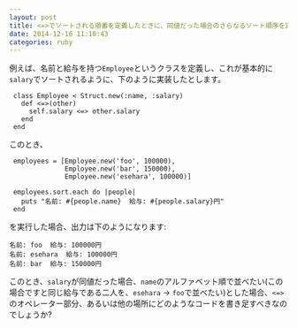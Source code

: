 ```yaml
---
layout: post
title: <=>でソートされる順番を定義したときに、同値だった場合のさらなるソート順序を定義したい
date: 2014-12-16 11:10:43
categories: ruby
---
```

<!-- {% raw %} -->
<p>例えば、名前と給与を持つ<code>Employee</code>というクラスを定義し、これが基本的に<code>salary</code>でソートされるように、下のように実装したとします。</p>

<pre><code> class Employee &lt; Struct.new(:name, :salary)
   def &lt;=&gt;(other)
     self.salary &lt;=&gt; other.salary
   end
 end
</code></pre>

<p>このとき、</p>

<pre><code> employees = [Employee.new('foo', 100000),
              Employee.new('bar', 150000),
              Employee.new('esehara', 100000)]

 employees.sort.each do |people| 
   puts "名前: #{people.name}  給与: #{people.salary}円"
 end
</code></pre>

<p>を実行した場合、出力は下のようになります:</p>

<pre><code>名前: foo  給与: 100000円
名前: esehara  給与: 100000円
名前: bar  給与: 150000円
</code></pre>

<p>このとき、<code>salary</code>が同値だった場合、<code>name</code>のアルファベット順で並べたい(この場合ですと同じ給与である二人を、<code>esehara</code> -> <code>foo</code>で並べたい)とした場合、<code>&lt;=&gt;</code>のオペレーター部分、あるいは他の場所にどのようなコードを書き足すべきなのでしょうか?</p>
<!-- {% endraw %} -->
